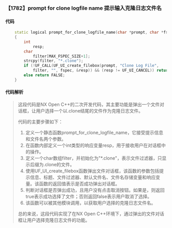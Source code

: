 ### 【1782】prompt for clone logfile name 提示输入克隆日志文件名

#### 代码

```cpp
    static logical prompt_for_clone_logfile_name(char *prompt, char *fspec)  
    {  
        int  
            resp;  
        char  
            filter[MAX_FSPEC_SIZE+1];  
        strcpy(filter, "*.clone");  
        if (!UF_CALL(UF_UI_create_filebox(prompt, "Clone Log File",  
            filter, "", fspec, &resp)) && (resp != UF_UI_CANCEL)) return TRUE;  
        else return FALSE;  
    }

```

#### 代码解析

> 这段代码是NX Open C++的二次开发代码，其主要功能是弹出一个文件对话框，让用户选择一个以.clone结尾的文件作为克隆日志文件。
>
> 代码的主要步骤如下：
>
> 1. 定义一个静态函数prompt_for_clone_logfile_name，它接受提示信息和文件名两个参数。
> 2. 在函数内部定义一个int类型的响应变量resp，用于接收用户在对话框中的操作。
> 3. 定义一个char数组filter，并初始化为"*.clone"，表示文件过滤器，只显示后缀为.clone的文件。
> 4. 使用UF_UI_create_filebox函数弹出文件对话框，该函数的参数包括提示信息、标题、文件过滤器、默认文件名、文件名存储变量和响应变量。该函数的返回值表示是否成功弹出对话框。
> 5. 判断对话框是否弹出成功，且用户没有点击取消按钮。如果是，则返回true表示成功选择了文件；否则返回false表示用户取消了选择。
> 6. 该函数可以被其他模块调用，以获取用户选择的克隆日志文件名。
>
> 总的来说，这段代码实现了在NX Open C++环境下，通过弹出的文件对话框让用户选择克隆日志文件的功能。
>
